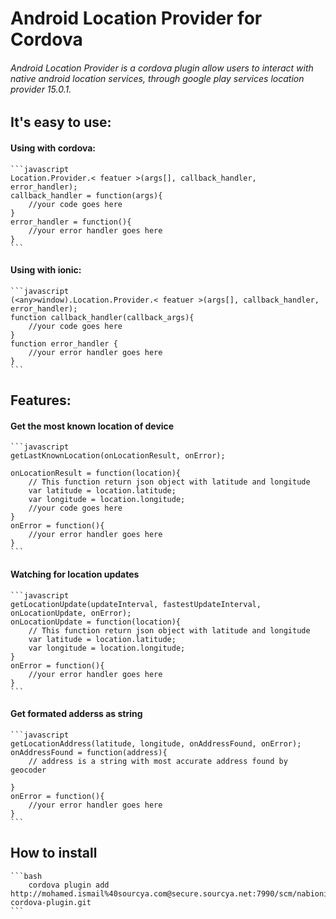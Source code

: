 # Android Location Provider for Cordova
###### Android Location Provider is a cordova plugin allow users to interact with native android location services, through google play services location provider 15.0.1.

## It's easy to use:

#### Using with cordova:

    ```javascript
    Location.Provider.< featuer >(args[], callback_handler, error_handler);
    callback_handler = function(args){
        //your code goes here
    }
    error_handler = function(){
        //your error handler goes here
    }
    ```
#### Using with ionic:

    ```javascript
    (<any>window).Location.Provider.< featuer >(args[], callback_handler, error_handler);
    function callback_handler(callback_args){
        //your code goes here
    }
    function error_handler {
        //your error handler goes here
    }
    ```
## Features:

#### Get the most known location of device

    ```javascript
    getLastKnownLocation(onLocationResult, onError);

    onLocationResult = function(location){
        // This function return json object with latitude and longitude
        var latitude = location.latitude;
        var longitude = location.longitude;
        //your code goes here
    }
    onError = function(){
        //your error handler goes here
    }
    ```
#### Watching for location updates

    ```javascript
    getLocationUpdate(updateInterval, fastestUpdateInterval, onLocationUpdate, onError);
    onLocationUpdate = function(location){
        // This function return json object with latitude and longitude
        var latitude = location.latitude;
        var longitude = location.longitude;
    }
    onError = function(){
        //your error handler goes here
    }
    ```
#### Get formated adderss as string

    ```javascript
    getLocationAddress(latitude, longitude, onAddressFound, onError);
    onAddressFound = function(address){
        // address is a string with most accurate address found by geocoder

    }
    onError = function(){
        //your error handler goes here
    }
    ```

## How to install
    ```bash
        cordova plugin add http://mohamed.ismail%40sourcya.com@secure.sourcya.net:7990/scm/nabionic/nabtrack.io-cordova-plugin.git
    ```

